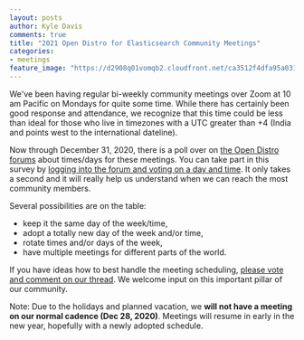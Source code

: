 ```yaml
---
layout: posts
author: Kyle Davis
comments: true
title: "2021 Open Distro for Elasticsearch Community Meetings"
categories:
- meetings
feature_image: "https://d2908q01vomqb2.cloudfront.net/ca3512f4dfa95a03169c5a670a4c91a19b3077b4/2019/03/26/open_disto-elasticsearch-logo-800x400.jpg"
---
```


We've been having regular bi-weekly community meetings over Zoom at 10 am Pacific on Mondays for quite some time.  While there has certainly been good response and attendance, we recognize that this time could be less than ideal for those who live in timezones with a UTC greater than +4 (India and points west to the international dateline).

Now through December 31, 2020, there is a poll over on [the Open Distro forums](https://discuss.opendistrocommunity.dev/) about times/days for these meetings. You can take part in this survey by [logging into the forum and voting on a day and time](https://discuss.opendistrocommunity.dev/t/2021-open-distro-community-meetings/4404). It only takes a second and it will really help us understand when we can reach the most community members.

Several possibilities are on the table:

* keep it the same day of the week/time,
* adopt a totally new day of the week and/or time,
* rotate times and/or days of the week,
* have multiple meetings for different parts of the world.

If you have ideas how to best handle the meeting scheduling, [please vote and comment on our thread](https://discuss.opendistrocommunity.dev/t/2021-open-distro-community-meetings/4404). We welcome input on this important pillar of our community.

Note: Due to the holidays and planned vacation, we **will not have a meeting on our normal cadence (Dec 28, 2020)**. Meetings will resume in early in the new year, hopefully with a newly adopted schedule.

